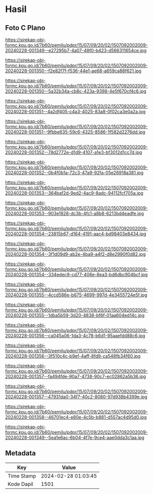 # Hasil

## Foto C Plano

https://sirekap-obj-formc.kpu.go.id/7b60/pemilu/pdpr/15/07/09/20/02/1507092002009-20240228-001349--e27295b7-4a07-48f0-b423-d566311654ce.jpg

https://sirekap-obj-formc.kpu.go.id/7b60/pemilu/pdpr/15/07/09/20/02/1507092002009-20240228-001350--f2e82f7f-f536-44e1-ae68-a659ca88f621.jpg

https://sirekap-obj-formc.kpu.go.id/7b60/pemilu/pdpr/15/07/09/20/02/1507092002009-20240228-001350--5a32b34a-cb8c-423a-9398-4e5f670cf4c6.jpg

https://sirekap-obj-formc.kpu.go.id/7b60/pemilu/pdpr/15/07/09/20/02/1507092002009-20240228-001351--4a2df405-c4a3-4025-83a8-0f02ca3e0a2a.jpg

https://sirekap-obj-formc.kpu.go.id/7b60/pemilu/pdpr/15/07/09/20/02/1507092002009-20240228-001351--9fbbe635-59c6-4325-8586-1f582d2276dd.jpg

https://sirekap-obj-formc.kpu.go.id/7b60/pemilu/pdpr/15/07/09/20/02/1507092002009-20240228-001352--78d2772e-d1d9-4107-a1e3-bf3012d1cc7d.jpg

https://sirekap-obj-formc.kpu.go.id/7b60/pemilu/pdpr/15/07/09/20/02/1507092002009-20240228-001352--0b4f0b1a-72c3-47a9-92fa-05e26918a381.jpg

https://sirekap-obj-formc.kpu.go.id/7b60/pemilu/pdpr/15/07/09/20/02/1507092002009-20240228-001353--364baf2d-9ed2-4ac9-8adc-94112fcf705a.jpg

https://sirekap-obj-formc.kpu.go.id/7b60/pemilu/pdpr/15/07/09/20/02/1507092002009-20240228-001353--903e1828-dc3b-4fc1-a8b8-6213bd4eadfe.jpg

https://sirekap-obj-formc.kpu.go.id/7b60/pemilu/pdpr/15/07/09/20/02/1507092002009-20240228-001354--23815b67-d164-4191-aac4-bd98403e8434.jpg

https://sirekap-obj-formc.kpu.go.id/7b60/pemilu/pdpr/15/07/09/20/02/1507092002009-20240228-001354--3f1d09d9-ab2e-4ba9-a4f2-d8e2990f0d82.jpg

https://sirekap-obj-formc.kpu.go.id/7b60/pemilu/pdpr/15/07/09/20/02/1507092002009-20240228-001354--334edec9-cd77-406e-8ea3-bd6dbc904bcf.jpg

https://sirekap-obj-formc.kpu.go.id/7b60/pemilu/pdpr/15/07/09/20/02/1507092002009-20240228-001355--4ccd586e-b675-4699-997d-4e3455724e5f.jpg

https://sirekap-obj-formc.kpu.go.id/7b60/pemilu/pdpr/15/07/09/20/02/1507092002009-20240228-001355--1dba5b59-3d20-4838-bf6f-01aa604ed14c.jpg

https://sirekap-obj-formc.kpu.go.id/7b60/pemilu/pdpr/15/07/09/20/02/1507092002009-20240228-001356--ca045a06-1da3-4c78-b6d1-95aaefdd88c6.jpg

https://sirekap-obj-formc.kpu.go.id/7b60/pemilu/pdpr/15/07/09/20/02/1507092002009-20240228-001356--3f510c4c-b9ef-4aff-8fd9-ca548fb34f60.jpg

https://sirekap-obj-formc.kpu.go.id/7b60/pemilu/pdpr/15/07/09/20/02/1507092002009-20240228-001357--fa494fde-90a7-4738-90c7-ec02862a5b36.jpg

https://sirekap-obj-formc.kpu.go.id/7b60/pemilu/pdpr/15/07/09/20/02/1507092002009-20240228-001357--47931da0-34f7-40c2-8080-97d938b4399e.jpg

https://sirekap-obj-formc.kpu.go.id/7b60/pemilu/pdpr/15/07/09/20/02/1507092002009-20240228-001358--46701ec4-e80e-4c5b-b881-d557ac4d95d0.jpg

https://sirekap-obj-formc.kpu.go.id/7b60/pemilu/pdpr/15/07/09/20/02/1507092002009-20240228-001349--5ea1e6ac-6b04-4f7e-9ce4-aae0dda3c1aa.jpg


## Metadata

| Key        | Value               |
| ---------- | ------------------- |
| Time Stamp | 2024-02-28 01:03:45 |
| Kode Dapil | 1501                |



